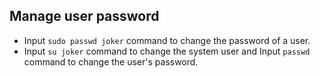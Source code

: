 ## Manage user password

- Input `sudo passwd joker` command to change the password of a user.
- Input `su joker` command to change the system user and Input `passwd` command to change the user's password.
